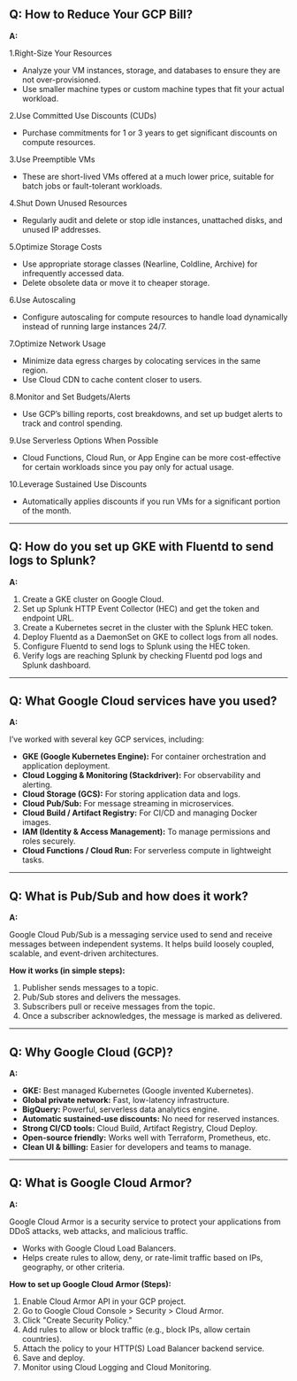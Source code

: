 ## Q: How to Reduce Your GCP Bill?

**A:**

1.Right-Size Your Resources
- Analyze your VM instances, storage, and databases to ensure they are not over-provisioned.
- Use smaller machine types or custom machine types that fit your actual workload.

2.Use Committed Use Discounts (CUDs)
- Purchase commitments for 1 or 3 years to get significant discounts on compute resources.

3.Use Preemptible VMs
- These are short-lived VMs offered at a much lower price, suitable for batch jobs or fault-tolerant workloads.

4.Shut Down Unused Resources
- Regularly audit and delete or stop idle instances, unattached disks, and unused IP addresses.

5.Optimize Storage Costs
- Use appropriate storage classes (Nearline, Coldline, Archive) for infrequently accessed data.
- Delete obsolete data or move it to cheaper storage.

 6.Use Autoscaling
- Configure autoscaling for compute resources to handle load dynamically instead of running large instances 24/7.

 7.Optimize Network Usage
- Minimize data egress charges by colocating services in the same region.
- Use Cloud CDN to cache content closer to users.

 8.Monitor and Set Budgets/Alerts
- Use GCP’s billing reports, cost breakdowns, and set up budget alerts to track and control spending.

 9.Use Serverless Options When Possible
- Cloud Functions, Cloud Run, or App Engine can be more cost-effective for certain workloads since you pay only for actual usage.

10.Leverage Sustained Use Discounts
- Automatically applies discounts if you run VMs for a significant portion of the month.

---

## Q: How do you set up GKE with Fluentd to send logs to Splunk?

**A:**

1. Create a GKE cluster on Google Cloud.
2. Set up Splunk HTTP Event Collector (HEC) and get the token and endpoint URL.
3. Create a Kubernetes secret in the cluster with the Splunk HEC token.
4. Deploy Fluentd as a DaemonSet on GKE to collect logs from all nodes.
5. Configure Fluentd to send logs to Splunk using the HEC token.
6. Verify logs are reaching Splunk by checking Fluentd pod logs and Splunk dashboard.

---

## Q: What Google Cloud services have you used?

**A:**

I’ve worked with several key GCP services, including:

- **GKE (Google Kubernetes Engine):** For container orchestration and application deployment.
- **Cloud Logging & Monitoring (Stackdriver):** For observability and alerting.
- **Cloud Storage (GCS):** For storing application data and logs.
- **Cloud Pub/Sub:** For message streaming in microservices.
- **Cloud Build / Artifact Registry:** For CI/CD and managing Docker images.
- **IAM (Identity & Access Management):** To manage permissions and roles securely.
- **Cloud Functions / Cloud Run:** For serverless compute in lightweight tasks.

---

## Q: What is Pub/Sub and how does it work?

**A:**

Google Cloud Pub/Sub is a messaging service used to send and receive messages between independent systems. It helps build loosely coupled, scalable, and event-driven architectures.

**How it works (in simple steps):**
1. Publisher sends messages to a topic.
2. Pub/Sub stores and delivers the messages.
3. Subscribers pull or receive messages from the topic.
4. Once a subscriber acknowledges, the message is marked as delivered.

---

## Q: Why Google Cloud (GCP)?

**A:**

- **GKE:** Best managed Kubernetes (Google invented Kubernetes).
- **Global private network:** Fast, low-latency infrastructure.
- **BigQuery:** Powerful, serverless data analytics engine.
- **Automatic sustained-use discounts:** No need for reserved instances.
- **Strong CI/CD tools:** Cloud Build, Artifact Registry, Cloud Deploy.
- **Open-source friendly:** Works well with Terraform, Prometheus, etc.
- **Clean UI & billing:** Easier for developers and teams to manage.

---

## Q: What is Google Cloud Armor?

**A:**

Google Cloud Armor is a security service to protect your applications from DDoS attacks, web attacks, and malicious traffic.

- Works with Google Cloud Load Balancers.
- Helps create rules to allow, deny, or rate-limit traffic based on IPs, geography, or other criteria.

**How to set up Google Cloud Armor (Steps):**
1. Enable Cloud Armor API in your GCP project.
2. Go to Google Cloud Console > Security > Cloud Armor.
3. Click "Create Security Policy."
4. Add rules to allow or block traffic (e.g., block IPs, allow certain countries).
5. Attach the policy to your HTTP(S) Load Balancer backend service.
6. Save and deploy.
7. Monitor using Cloud Logging and Cloud Monitoring.
